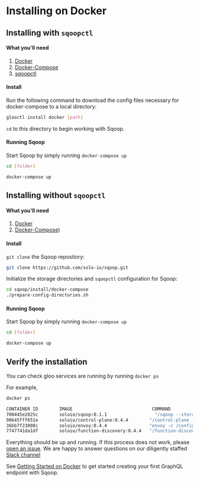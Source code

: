 # Installing on Docker

## Installing with `sqoopctl`

#### What you'll need

 1. [Docker](https://www.docker.com/)
 1. [Docker-Compose](https://docs.docker.com/compose/)
 2. [sqoopctl](https://github.com/solo-io/sqoop/releases)

#### Install

 Run the following command to download the config files necessary for docker-compose to a local directory:

```bash
glooctl install docker [path]
```


`cd` to this directory to begin working with Sqoop.


#### Running Sqoop

Start Sqoop by simply running `docker-compose up`

```bash
cd [folder]

docker-compose up
```
## Installing without `sqoopctl`

#### What you'll need

 1. [Docker](https://www.docker.com/)
 1. [Docker-Compose](https://docs.docker.com/compose/))

#### Install

 `git clone` the Sqoop repository:
 
```bash
git clone https://github.com/solo-io/sqoop.git
``` 
 
 Initialize the storage directories and `sqoopctl` configuration for Sqoop:
 
```bash
cd sqoop/install/docker-compose
./prepare-config-directories.sh
```

#### Running Sqoop

Start Sqoop by simply running `docker-compose up`

```bash
cd [folder]

docker-compose up
```

## Verify the installation

You can check gloo services are running by running `docker ps`

For example,

```bash
docker ps

CONTAINER ID        IMAGE                              COMMAND                  CREATED             STATUS              PORTS                                              NAMES
708445e2825c        soloio/sqoop:0.1.1                  "/sqoop --storage.typ…"   7 seconds ago       Up 4 seconds        0.0.0.0:9090->9090/tcp                             docker-compose_sqoop_1
90645fff651e        soloio/control-plane:0.4.4        "/control-plane --st…"   31 hours ago        Up 5 seconds        0.0.0.0:8081->8081/tcp                             docker-compose_control-plane_1
36bb7f23808c        soloio/envoy:0.4.4                "envoy -c /config/en…"   31 hours ago        Up 6 seconds        0.0.0.0:8080->8080/tcp, 0.0.0.0:19000->19000/tcp   docker-compose_proxy_1
7747741da1df        soloio/function-discovery:0.4.4   "/function-discovery…"   31 hours ago        Up 6 seconds                                                           docker-compose_function-discovery_1```
```

Everything should be up and running. If this process does not work, please [open an issue](https://github.com/solo-io/gloo/issues/new). We are happy to answer questions on our diligently staffed [Slack channel](https://slack.solo.io)

See [Getting Started on Docker](../getting_started/docker/1.md) to get started creating your first GraphQL endpoint with Sqoop.